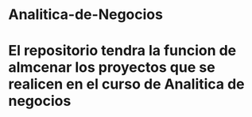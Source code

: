 # Analitica-de-Negocios
# El repositorio tendra la funcion de almcenar los proyectos que se realicen en el curso de Analitica de negocios
